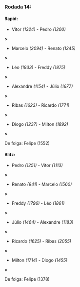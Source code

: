 ### Rodada 14:

#### Rapid:

* Vitor *(1324)*     -     Pedro *(1200)*

 **>** 
* Marcelo *(2094)*     -     Renato *(1245)*

 **>** 
* Léo *(1933)*     -     Freddy *(1875)*

 **>** 
* Alexandre *(1154)*     -     Júlio *(1677)*

 **>** 
* Ribas *(1623)*     -     Ricardo *(1771)*

 **>** 
* Diogo *(1237)*     -     Milton *(1892)*

 **>** 

De folga: Felipe (1552)

#### Blitz:

* Pedro *(1251)*     -     Vitor *(1113)*

 **>** 
* Renato *(941)*     -     Marcelo *(1560)*

 **>** 
* Freddy *(1796)*     -     Léo *(1861)*

 **>** 
* Júlio *(1464)*     -     Alexandre *(1183)*

 **>** 
* Ricardo *(1625)*     -     Ribas *(2055)*

 **>** 
* Milton *(1714)*     -     Diogo *(1455)*

 **>** 

De folga: Felipe (1378)

